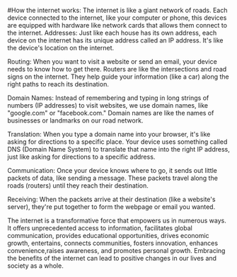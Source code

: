 #How the internet works:
The internet is like a giant network of roads. Each device connected to the internet, like your computer or phone, this devices are equipped with hardware like network cards that allows them connect to the internet. Addresses: Just like each house has its own address, each device on the internet has its unique address called an IP address. It's like the device's location on the internet.

Routing: When you want to visit a website or send an email, your device needs to know how to get there. Routers are like the intersections and road signs on the internet. They help guide your information (like a car) along the right paths to reach its destination.

Domain Names: Instead of remembering and typing in long strings of numbers (IP addresses) to visit websites, we use domain names, like "google.com" or "facebook.com." Domain names are like the names of businesses or landmarks on our road network.

Translation: When you type a domain name into your browser, it's like asking for directions to a specific place. Your device uses something called DNS (Domain Name System) to translate that name into the right IP address, just like asking for directions to a specific address.

Communication: Once your device knows where to go, it sends out little packets of data, like sending a message. These packets travel along the roads (routers) until they reach their destination.

Receiving: When the packets arrive at their destination (like a website's server), they're put together to form the webpage or email you wanted.

The internet is a transformative force that empowers us in numerous ways. It offers unprecedented access to information, facilitates global communication, provides educational opportunities, drives economic growth, entertains, connects communities, fosters innovation, enhances convenience,raises awareness, and promotes personal growth. Embracing the benefits of the internet can lead to positive changes in our lives and society as a whole.

